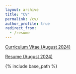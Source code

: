 ```yaml
---
layout: archive
title: "CV"
permalink: /cv/
author_profile: true
redirect_from:
  - /resume
---
```


[Curriculum Vitae (August 2024)](/files/CV.pdf)

[Resume (August 2024)](/files/Resume.pdf)

{% include base_path %}
